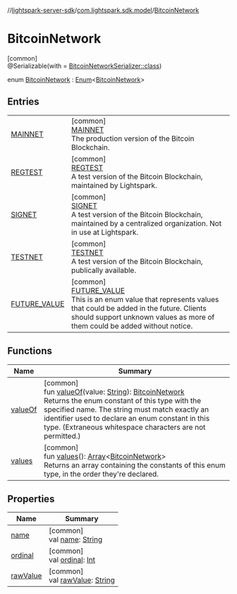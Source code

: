 //[lightspark-server-sdk](../../../index.md)/[com.lightspark.sdk.model](../index.md)/[BitcoinNetwork](index.md)

# BitcoinNetwork

[common]\
@Serializable(with = [BitcoinNetworkSerializer::class](../-bitcoin-network-serializer/index.md))

enum [BitcoinNetwork](index.md) : [Enum](https://kotlinlang.org/api/latest/jvm/stdlib/kotlin/-enum/index.html)&lt;[BitcoinNetwork](index.md)&gt;

## Entries

| | |
|---|---|
| [MAINNET](-m-a-i-n-n-e-t/index.md) | [common]<br>[MAINNET](-m-a-i-n-n-e-t/index.md)<br>The production version of the Bitcoin Blockchain. |
| [REGTEST](-r-e-g-t-e-s-t/index.md) | [common]<br>[REGTEST](-r-e-g-t-e-s-t/index.md)<br>A test version of the Bitcoin Blockchain, maintained by Lightspark. |
| [SIGNET](-s-i-g-n-e-t/index.md) | [common]<br>[SIGNET](-s-i-g-n-e-t/index.md)<br>A test version of the Bitcoin Blockchain, maintained by a centralized organization. Not in use at Lightspark. |
| [TESTNET](-t-e-s-t-n-e-t/index.md) | [common]<br>[TESTNET](-t-e-s-t-n-e-t/index.md)<br>A test version of the Bitcoin Blockchain, publically available. |
| [FUTURE_VALUE](-f-u-t-u-r-e_-v-a-l-u-e/index.md) | [common]<br>[FUTURE_VALUE](-f-u-t-u-r-e_-v-a-l-u-e/index.md)<br>This is an enum value that represents values that could be added in the future. Clients should support unknown values as more of them could be added without notice. |

## Functions

| Name | Summary |
|---|---|
| [valueOf](value-of.md) | [common]<br>fun [valueOf](value-of.md)(value: [String](https://kotlinlang.org/api/latest/jvm/stdlib/kotlin/-string/index.html)): [BitcoinNetwork](index.md)<br>Returns the enum constant of this type with the specified name. The string must match exactly an identifier used to declare an enum constant in this type. (Extraneous whitespace characters are not permitted.) |
| [values](values.md) | [common]<br>fun [values](values.md)(): [Array](https://kotlinlang.org/api/latest/jvm/stdlib/kotlin/-array/index.html)&lt;[BitcoinNetwork](index.md)&gt;<br>Returns an array containing the constants of this enum type, in the order they're declared. |

## Properties

| Name | Summary |
|---|---|
| [name](../../com.lightspark.sdk.requester/-server-environment/-p-r-o-d/index.md#-372974862%2FProperties%2F-1086033721) | [common]<br>val [name](../../com.lightspark.sdk.requester/-server-environment/-p-r-o-d/index.md#-372974862%2FProperties%2F-1086033721): [String](https://kotlinlang.org/api/latest/jvm/stdlib/kotlin/-string/index.html) |
| [ordinal](../../com.lightspark.sdk.requester/-server-environment/-p-r-o-d/index.md#-739389684%2FProperties%2F-1086033721) | [common]<br>val [ordinal](../../com.lightspark.sdk.requester/-server-environment/-p-r-o-d/index.md#-739389684%2FProperties%2F-1086033721): [Int](https://kotlinlang.org/api/latest/jvm/stdlib/kotlin/-int/index.html) |
| [rawValue](raw-value.md) | [common]<br>val [rawValue](raw-value.md): [String](https://kotlinlang.org/api/latest/jvm/stdlib/kotlin/-string/index.html) |
